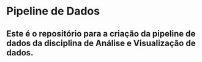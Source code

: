 # Pipeline de Dados
## Este é o repositório para a criação da pipeline de dados da disciplina de Análise e Visualização de dados.
